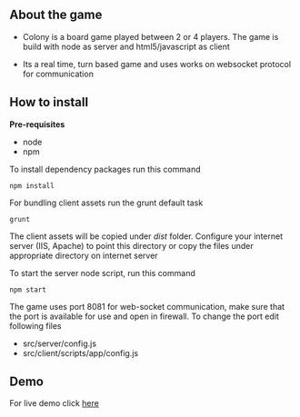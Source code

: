 About the game
---------
 - Colony is a board game played between 2 or 4 players. The game is
   build with node as server and html5/javascript as client
    
 - Its a real time, turn based game and uses works on websocket protocol for
   communication

How to install
---------

**Pre-requisites**

 - node
 - npm

To install dependency packages run this command

    npm install

For bundling client assets run the grunt default task

    grunt

The client assets will be copied under *dist* folder. Configure your internet server (IIS, Apache) to point this directory or copy the files under appropriate directory on internet server

To start the server node script, run this command

    npm start

The game uses port 8081 for web-socket communication, make sure that the port is available for use and open in firewall. To change the port edit following files 

 - src/server/config.js
 - src/client/scripts/app/config.js

Demo
---------
For live demo click [here](http://projects.nareshrohra.com/colony-game/)
